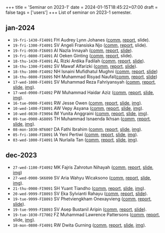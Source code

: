 +++
title = 'Seminar on 2023-1'
date = 2024-01-15T18:45:22+07:00
draft = false
tags = ['users']
+++
List of seminar on 2023-1 semester.
<!--more-->


## jan-2024
+ `19-fri-1430-FI4091` FH Audrey Lynn Johanes ([comm](https://osf.io/e7fdr), [report](https://osf.io/rkp4e), slide).
+ `19-fri-1300-FI4091` SV Angeli Fransiska Njo ([comm](https://osf.io/mjf3b), [report](https://osf.io/r2gvp), slide).
+ `19-fri-0930-FI6093` AI Nazla Innayah ([comm](https://osf.io/bv6fj), [report](https://osf.io/5xha3), [slide](https://osf.io/e4yns)).
+ `19-fri-0800-FI4091` AI Oeken Ginting ([comm](https://osf.io/j9x6n), [report](https://osf.io/9tdx6), slide).
+ `18-thu-1430-FI4091` AL Rizki Ardika Fadilah ([comm](https://osf.io/hrxp3), [report](https://osf.io/nyjqb), [slide](https://osf.io/bzmyp)).
+ `18-thu-1300-FI4092` SV Mawaf Alfarizki ([comm](https://osf.io/n9afv), [report](https://osf.io/wbcsh), [slide](https://osf.io/2e54b)).
+ `18-thu-1000-FI4092` NH Isnaini Mufidhatul Mughni ([comm](https://osf.io/hup3j), [report](https://osf.io/cq69d), [slide](https://osf.io/34kmh))
+ `18-thu-0800-FI6095` NH Muhammad Risyad Naufal([comm](https://osf.io/abftk), [report](https://osf.io/3e4rh), [slide](https://osf.io/uqcna))
+ `17-wed-1000-FI4091` SV Muhammad Reza Fahriyansyah ([comm](https://osf.io/dhkzj), [report](https://osf.io/namc4), [slide](https://osf.io/rkvxt), [img](https://www.instagram.com/p/C2L6InzP1b6/)).
+ `17-wed-0900-FI4092` PW Muhammad Haidar Aziz ([comm](https://osf.io/g9ske), [report](https://osf.io/phk5n), [slide](https://osf.io/twsh5), [img](https://www.instagram.com/p/C2Lx_FnvQNB/)).
+ `16-tue-0900-FI4091` RW Jesse Owen ([comm](https://osf.io/ma8e6), [report](https://osf.io/vnarw), [slide](https://osf.io/gvxk2), [img](https://www.instagram.com/p/C2JNHvevYcz/)).
+ `10-wed-1400-FI8091` AW Vepy Asyana ([comm](https://osf.io/5g3m6), [report](https://osf.io/txv4s), [slide](https://osf.io/x2a3g), [img](https://osf.io/6z59t)).
+ `10-wed-0830-FI9094` IM Yunita Anggraini ([comm](https://osf.io/mv5b7), [report](https://osf.io/rx8qh), [slide](https://osf.io/qn64a), [img](https://www.instagram.com/p/C15xbPgSwgR/)).
+ `09-tue-0900-AS8095` TH Muhammad Isnaenda Ikhsan ([comm](https://osf.io/vgwmb), [report](https://osf.io/u6cbf), [slide](https://osf.io/tcbmk), [img](https://www.instagram.com/p/C13K7StPnxo/)).
+ `08-mon-1030-NT6007` DA Fathi Ibrahim ([comm](https://osf.io/3ghns), [report](https://osf.io/5jndu), [slide](https://osf.io/b2xwp), [img](https://www.instagram.com/p/C10wxl8P2F4/)).
+ `05-fri-1000-FI8091` IA Yeni Pertiwi ([comm](https://osf.io/at9dv), [report](https://osf.io/fsuty), [slide](https://osf.io/25vta), [img](https://www.instagram.com/p/C1s_IWMPmdY/)).
+ `03-wed-1000-FI4091` IA Nurlaila Tan ([comm](https://osf.io/d3ke6), [report](https://osf.io/z5ndj), [slide](https://osf.io/f3zvu), [img](https://www.instagram.com/6unpnp/p/C1n1TopPxyn/)).


## dec-2023
+ `27-wed-1100-FI4092` MK  Fajris Zahrotun Nihayah ([comm](https://osf.io/mz9d5), [report](https://osf.io/7mub4), [slide](https://osf.io/q23ny), [img](https://www.instagram.com/p/C1V7HrPP1N7/))
+ `27-wed-0900-SK6090` SV Aria Wahyu Wicaksono ([comm](https://osf.io/fcxrh), [report](https://osf.io/mwr9h), [slide](https://osf.io/y4z7d), [img](https://www.instagram.com/p/C1VubxIveo3/)).
+ `21-thu-0900-FI9091` SH Yuant Tiandho ([comm](https://osf.io/4rh7j), [report](https://osf.io/xkrns), [slide](https://osf.io/9hqpb), [img](https://www.instagram.com/p/C1GQ6ETv0Be/)).
+ `20-wed-9999-FI8093` SV Eka Sylvianti Rahayu ([comm](https://osf.io/u8d9v), [report](https://osf.io/jmq25), [slide](https://osf.io/rxsf3)).
+ `19-tue-9999-FI8093` SV Phetviengkham Onexayvieng ([comm](https://osf.io/pvysc), [report](https://osf.io/73s9j), [slide](https://osf.io/f825x)).
+ `19-tue-9999-FI8093` SV Asep Bustanil Aripin ([comm](https://osf.io/r2mgw), [report](https://osf.io/zfhbe), [slide](https://osf.io/t59gm)).
+ `19-tue-1030-FI7002` FZ Muhammad Lawrence Pattersons ([comm](https://osf.io/465xu), [report](https://osf.io/3yujf), slide, [img](https://www.instagram.com/p/C1BaKEKyCJ0/)).
+ `18-mon-0800-FI4091` RW Dwita Gurning ([comm](https://osf.io/g893m), [report](https://osf.io/2y76b), [slide](https://osf.io/2vf8u), [img](https://www.instagram.com/p/C0-qqowPBoo/)).
